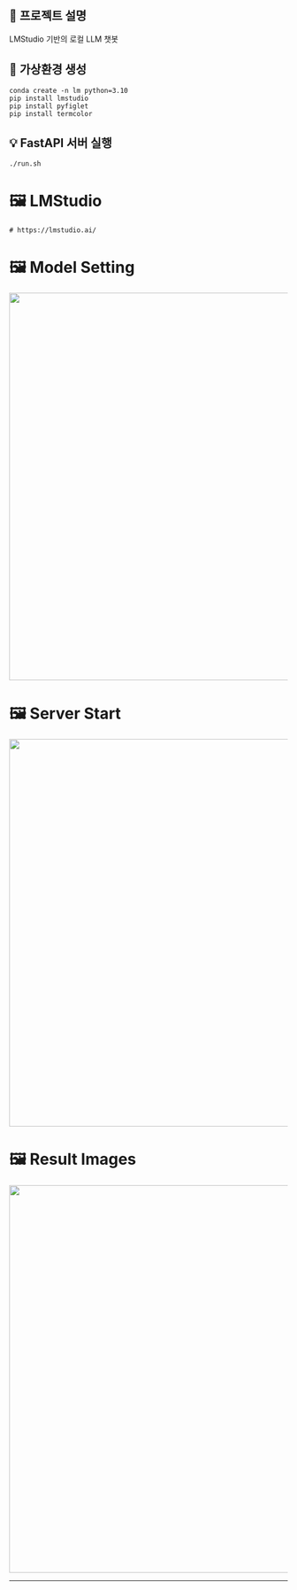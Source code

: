 ## 🚀 프로젝트 설명
LMStudio 기반의 로컬 LLM 챗봇

## 🐍 가상환경 생성
```
conda create -n lm python=3.10
pip install lmstudio
pip install pyfiglet
pip install termcolor
```

## 💡 FastAPI 서버 실행
```
./run.sh
```

# 🖼️ LMStudio 
```
# https://lmstudio.ai/
```

# 🖼️ Model Setting
<p align="center">
  <img src="https://github.com/user-attachments/assets/0a3be53b-a1a6-4315-9e8d-f2adc1d6d87c" width="700">
</p>

# 🖼️ Server Start
<p align="center">
  <img src="https://github.com/user-attachments/assets/a35613b8-fbf6-43fe-af27-ff5ef7fec02e" width="700">
</p>

# 🖼️ Result Images
<p align="center">
  <img src="https://github.com/user-attachments/assets/da5fe150-e6bc-4a2f-8c7f-4750bcff7334" width="700">
</p>

---

